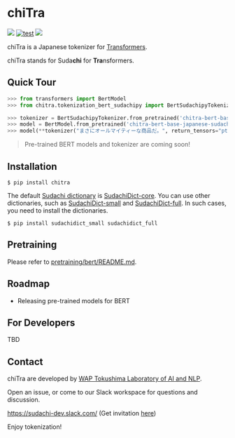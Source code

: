 # chiTra

[![](https://img.shields.io/badge/python-3.6+-blue.svg)](https://www.python.org/downloads/release/python-360/)
[![test](https://github.com/WorksApplications/chiTra/actions/workflows/test.yaml/badge.svg)](https://github.com/WorksApplications/chiTra/actions/workflows/test.yaml)
[![](https://img.shields.io/github/license/WorksApplications/chiTra.svg)](https://github.com/WorksApplications/chiTra/blob/main/LICENSE)

chiTra is a Japanese tokenizer for [Transformers](https://github.com/huggingface/transformers).

chiTra stands for Suda**chi** for **Tra**nsformers.


## Quick Tour

```python
>>> from transformers import BertModel
>>> from chitra.tokenization_bert_sudachipy import BertSudachipyTokenizer

>>> tokenizer = BertSudachipyTokenizer.from_pretrained('chitra-bert-base-japanese-sudachi')
>>> model = BertModel.from_pretrained('chitra-bert-base-japanese-sudachi')
>>> model(**tokenizer("まさにオールマイティーな商品だ。", return_tensors="pt")).last_hidden_state
```

> Pre-trained BERT models and tokenizer are coming soon!


## Installation

```shell script
$ pip install chitra
```

The default [Sudachi dictionary](https://github.com/WorksApplications/SudachiDict) is [SudachiDict-core](https://pypi.org/project/SudachiDict-core/).
You can use other dictionaries, such as [SudachiDict-small](https://pypi.org/project/SudachiDict-small/) and [SudachiDict-full](https://pypi.org/project/SudachiDict-full/).
In such cases, you need to install the dictionaries.

```shell script
$ pip install sudachidict_small sudachidict_full
```


## Pretraining

Please refer to [pretraining/bert/README.md](https://github.com/WorksApplications/chiTra/tree/main/pretraining/bert).


## Roadmap

* Releasing pre-trained models for BERT


## For Developers

TBD


## Contact

chiTra are developed by [WAP Tokushima Laboratory of AI and NLP](http://nlp.worksap.co.jp/).

Open an issue, or come to our Slack workspace for questions and discussion.

https://sudachi-dev.slack.com/ (Get invitation [here](https://join.slack.com/t/sudachi-dev/shared_invite/enQtMzg2NTI2NjYxNTUyLTMyYmNkZWQ0Y2E5NmQxMTI3ZGM3NDU0NzU4NGE1Y2UwYTVmNTViYjJmNDI0MWZiYTg4ODNmMzgxYTQ3ZmI2OWU))

Enjoy tokenization!
